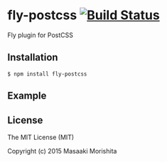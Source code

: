 # fly-postcss [![Build Status](https://travis-ci.org/morishitter/fly-postcss.svg)](https://travis-ci.org/morishitter/fly-postcss)

Fly plugin for PostCSS

## Installation

```shell
$ npm install fly-postcss
```

## Example

## License

The MIT License (MIT)

Copyright (c) 2015 Masaaki Morishita
